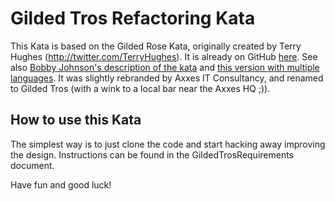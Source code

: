 # Gilded Tros Refactoring Kata

This Kata is based on the Gilded Rose Kata, originally created by Terry Hughes (http://twitter.com/TerryHughes). It is
already on GitHub [here](https://github.com/NotMyself/GildedRose). See also
[Bobby Johnson's description of the kata](http://iamnotmyself.com/2011/02/13/refactor-this-the-gilded-rose-kata/) and
[this version with multiple languages](https://github.com/emilybache/GildedRose-Refactoring-Kata). It was slightly
rebranded by Axxes IT Consultancy, and renamed to Gilded Tros (with a wink to a local bar near the Axxes HQ ;)).

## How to use this Kata

The simplest way is to just clone the code and start hacking away improving the design. Instructions can be found in the
GildedTrosRequirements document.

Have fun and good luck!

